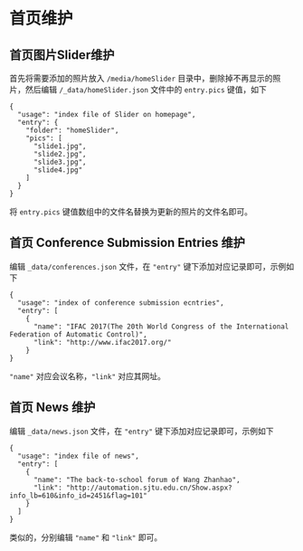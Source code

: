 首页维护
======

## 首页图片Slider维护

首先将需要添加的照片放入 `/media/homeSlider` 目录中，删除掉不再显示的照片，然后编辑 `/_data/homeSlider.json` 文件中的 `entry.pics` 键值，如下

```
{
  "usage": "index file of Slider on homepage",
  "entry": {
    "folder": "homeSlider",
    "pics": [
      "slide1.jpg",
      "slide2.jpg",
      "slide3.jpg",
      "slide4.jpg"
    ]
  }
}
```

将 `entry.pics` 键值数组中的文件名替换为更新的照片的文件名即可。

## 首页 Conference Submission Entries 维护

编辑 `_data/conferences.json` 文件，在 `"entry"` 键下添加对应记录即可，示例如下

```
{
  "usage": "index of conference submission ecntries",
  "entry": [
    {
      "name": "IFAC 2017(The 20th World Congress of the International Federation of Automatic Control)",
      "link": "http://www.ifac2017.org/"
    }
}
```

`"name"` 对应会议名称，`"link"` 对应其网址。

## 首页 News 维护

编辑 `_data/news.json` 文件，在 `"entry"` 键下添加对应记录即可，示例如下

```
{
  "usage": "index file of news",
  "entry": [
    {
      "name": "The back-to-school forum of Wang Zhanhao",
      "link": "http://automation.sjtu.edu.cn/Show.aspx?info_lb=610&info_id=2451&flag=101"
    }
  ]
}
```

类似的，分别编辑 `"name"` 和 `"link"` 即可。